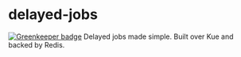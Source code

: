 # delayed-jobs

[![Greenkeeper badge](https://badges.greenkeeper.io/jdesboeufs/delayed-jobs.svg)](https://greenkeeper.io/)
Delayed jobs made simple. Built over Kue and backed by Redis.

